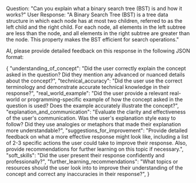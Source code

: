 Question: "Can you explain what a binary search tree (BST) is and how it works?"
User Response: "A Binary Search Tree (BST) is a tree data structure in which each node has at most two children, referred to as the left child and the right child. For each node, all elements in the left subtree are less than the node, and all elements in the right subtree are greater than the node. This property makes the BST efficient for search operations."

AI, please provide detailed feedback on this response in the following JSON format:

{
"understanding_of_concept": "Did the user correctly explain the concept asked in the question? Did they mention any advanced or nuanced details about the concept?",
"technical_accuracy": "Did the user use the correct terminology and demonstrate accurate technical knowledge in their response?",
"real_world_example": "Did the user provide a relevant real-world or programming-specific example of how the concept asked in the question is used? Does the example accurately illustrate the concept?",
"explanation_and_communication": "Evaluate the clarity and effectiveness of the user's communication. Was the user's explanation style easy to follow? Did they use analogies or metaphors that made their explanation more understandable?",
"suggestions_for_improvement": "Provide detailed feedback on what a more effective response might look like, including a list of 2-3 specific actions the user could take to improve their response. Also, provide recommendations for further learning on this topic if necessary.",
"soft_skills": "Did the user present their response confidently and professionally?",
"further_learning_recommendations": "What topics or resources should the user look into to improve their understanding of the concept and correct any inaccuracies in their response?",
}



 <!-- TODO -->
 <!-- Give thought provoking insights -->